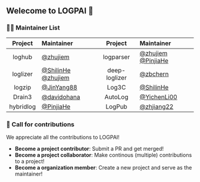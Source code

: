 
## Welecome to LOGPAI 👋

### 👩‍💻 Maintainer List

| Project | Maintainer | Project | Maintainer | 
|:------:|:--------| :------:|:--------|
| loghub  | [@zhujiem](https://github.com/zhujiem)  | logparser | [@zhujiem](https://github.com/zhujiem) [@PinjiaHe](https://github.com/PinjiaHe) | 
| loglizer  | [@ShilinHe](https://github.com/ShilinHe) [@zhujiem](https://github.com/zhujiem) | deep-loglizer | [@zbchern](https://github.com/zbchern)   |
| logzip  |  [@JinYang88](https://github.com/JinYang88)  | Log3C   | [@ShilinHe](https://github.com/ShilinHe)  |
| Drain3  | [@davidohana](https://github.com/davidohana) | AutoLog  | [@YichenLi00](https://github.com/YichenLi00) | 
| hybridlog  | [@PinjiaHe](https://github.com/PinjiaHe) | LogPub  | [@zhjiang22](https://github.com/zhjiang22) | 

### 🌈 Call for contributions

We appreciate all the contributions to LOGPAI!
+ **Become a project contributor**: Submit a PR and get merged!
+ **Become a project collaborator**: Make continous (multiple) contributions to a project!
+ **Become a organization member**: Create a new project and serve as the maintainer!
